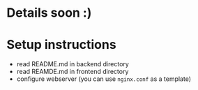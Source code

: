 # Details soon :)

# Setup instructions

- read README.md in backend directory
- read REAMDE.md in frontend directory
- configure webserver (you can use `nginx.conf` as a template)
